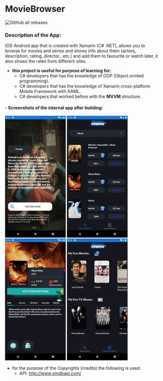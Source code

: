 # **MovieBrowser**
![GitHub all releases](https://img.shields.io/github/downloads/ahmed7am1d/MovieBrowser/total?logo=GitHub&style=flat-square)

### Description of the App:
IOS-Android app that is created with Xamarin (C# .NET), allows you to browse for movies and series and shows info about them (actors, description, rating, director...etc.) and add them to favourite or watch later, it also shows the rates from different sites.
* **this project is useful for purpose of learning for:**
  * C# developers that has the knowledge of OOP (Object orinted programming).
  * C# developers that has the knowledge of Xamarin cross-platform Mobile Framework with XAML.
  * C# developers that worked before with the **MVVM** structure.
 
 #### - Screenshots of the internal app after building:
<img src="Images/HomeView.png" width="200"></img>
<img src="Images/SearchView.png" width="200"></img>
<img src="Images/DetailsView.png" width="200"></img>
<img src="Images/WatchLaterVIew.png" width="200"></img>

* for the purpose of the Copyrights (credits) the following is used:
  * API: http://www.omdbapi.com/

